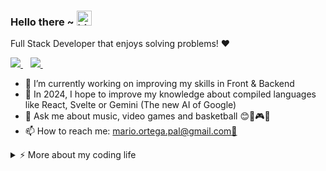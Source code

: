 ### Hello there ~ <img src="https://user-images.githubusercontent.com/1303154/88677602-1635ba80-d120-11ea-84d8-d263ba5fc3c0.gif" width="24px" alt="hi">

<p align='start'>
    Full Stack Developer that enjoys solving problems! ❤️
</p>

<p align='start'>
  <a href="https://www.linkedin.com/in/mario-ortega-palacios-760638182/">
    <img src="https://img.shields.io/badge/linkedin-%230077B5.svg?&style=for-the-badge&logo=linkedin&logoColor=white" />
  </a>&nbsp;&nbsp;
  <a href="https://github.com/maopadev">
    <img src="https://img.shields.io/badge/GitHub-100000?style=for-the-badge&logo=github&logoColor=white" />
  </a>&nbsp;&nbsp; 
</p>                                                                                            
                                                                   
- 🔭 I’m currently working on improving my skills in Front & Backend<br>
- 🤔 In 2024, I hope to improve my knowledge about compiled languages like React, Svelte or Gemini (The new AI of Google)<br>
- 💬 Ask me about music, video games and basketball 😊🎵🎮🏀<br>
- 📫 How to reach me: [mario.ortega.pal@gmail.com📧](mailto:mario.ortega.pal@gmail.com)<br>

<details>
<summary>⚡️ More about my coding life</summary>
<br />

![Top Langs](https://github-readme-stats.vercel.app/api/top-langs/?username=maopadev&layout=compact&hide=html&theme=transparent)

![Zheeeng's github stats](https://github-readme-stats.vercel.app/api?username=maopadev&count_private=true&show_icons=true&theme=transparent)

</details>
